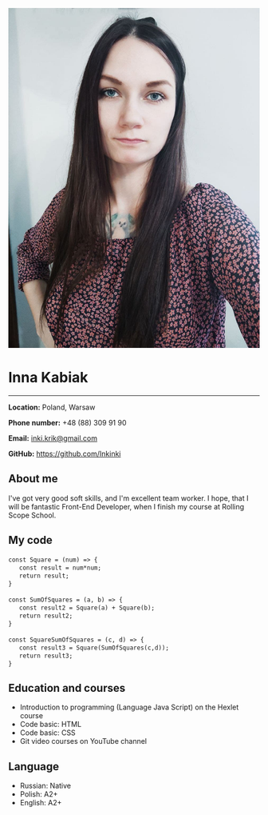 ![Photo-cv](/photo-cv.jpg)

# Inna Kabiak  


---

**Location:** Poland, Warsaw

**Phone number:** +48 (88) 309 91 90

**Email:** inki.krik@gmail.com

**GitHub:** https://github.com/Inkinki 




## About me 

I've got very good soft skills, and I'm excellent team worker. 
I hope, that I will be fantastic Front-End Developer, when I finish my course at Rolling Scope School.




## My code

```
const Square = (num) => {
   const result = num*num;
   return result;
}

const SumOfSquares = (a, b) => {
   const result2 = Square(a) + Square(b);
   return result2;
}

const SquareSumOfSquares = (c, d) => {
   const result3 = Square(SumOfSquares(c,d));
   return result3;
}

```




## Education and courses

* Introduction to programming (Language Java Script) on the Hexlet course
* Code basic: HTML
* Code basic: CSS
* Git video courses on YouTube channel




## Language

+ Russian: Native
+ Polish: A2+
+ English: A2+